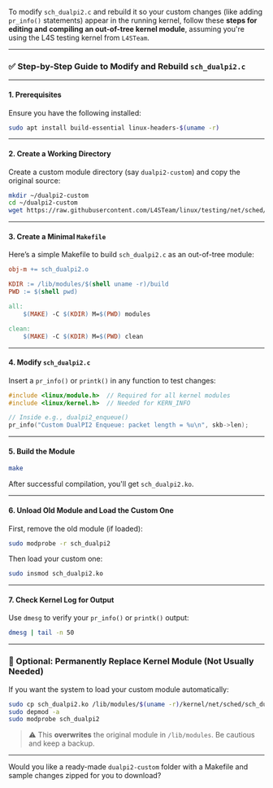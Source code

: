 To modify `sch_dualpi2.c` and rebuild it so your custom changes (like adding `pr_info()` statements) appear in the running kernel, follow these **steps for editing and compiling an out-of-tree kernel module**, assuming you're using the L4S testing kernel from `L4STeam`.

---

### ✅ **Step-by-Step Guide to Modify and Rebuild `sch_dualpi2.c`**

---

#### **1. Prerequisites**

Ensure you have the following installed:

```bash
sudo apt install build-essential linux-headers-$(uname -r)
```

---

#### **2. Create a Working Directory**

Create a custom module directory (say `dualpi2-custom`) and copy the original source:

```bash
mkdir ~/dualpi2-custom
cd ~/dualpi2-custom
wget https://raw.githubusercontent.com/L4STeam/linux/testing/net/sched/sch_dualpi2.c
```

---

#### **3. Create a Minimal `Makefile`**

Here’s a simple Makefile to build `sch_dualpi2.c` as an out-of-tree module:

```makefile
obj-m += sch_dualpi2.o

KDIR := /lib/modules/$(shell uname -r)/build
PWD := $(shell pwd)

all:
	$(MAKE) -C $(KDIR) M=$(PWD) modules

clean:
	$(MAKE) -C $(KDIR) M=$(PWD) clean
```

---

#### **4. Modify `sch_dualpi2.c`**

Insert a `pr_info()` or `printk()` in any function to test changes:

```c
#include <linux/module.h>  // Required for all kernel modules
#include <linux/kernel.h>  // Needed for KERN_INFO

// Inside e.g., dualpi2_enqueue()
pr_info("Custom DualPI2 Enqueue: packet length = %u\n", skb->len);
```

---

#### **5. Build the Module**

```bash
make
```

After successful compilation, you'll get `sch_dualpi2.ko`.

---

#### **6. Unload Old Module and Load the Custom One**

First, remove the old module (if loaded):

```bash
sudo modprobe -r sch_dualpi2
```

Then load your custom one:

```bash
sudo insmod sch_dualpi2.ko
```

---

#### **7. Check Kernel Log for Output**

Use `dmesg` to verify your `pr_info()` or `printk()` output:

```bash
dmesg | tail -n 50
```

---

### 🔄 Optional: Permanently Replace Kernel Module (Not Usually Needed)

If you want the system to load your custom module automatically:

```bash
sudo cp sch_dualpi2.ko /lib/modules/$(uname -r)/kernel/net/sched/sch_dualpi2.ko
sudo depmod -a
sudo modprobe sch_dualpi2
```

> ⚠️ This **overwrites** the original module in `/lib/modules`. Be cautious and keep a backup.

---

Would you like a ready-made `dualpi2-custom` folder with a Makefile and sample changes zipped for you to download?
